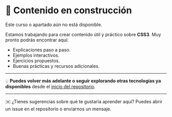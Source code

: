 # 🚧 Contenido en construcción

Este curso o apartado aún no está disponible.

Estamos trabajando para crear contenido útil y práctico sobre **CSS3**. Muy pronto podrás encontrar aquí:

- Explicaciones paso a paso.
- Ejemplos interactivos.
- Ejercicios propuestos.
- Buenas prácticas y recursos adicionales.

---

💡 **Puedes volver más adelante o seguir explorando otras tecnologías ya disponibles** desde el [inicio del repositorio](../README.md).

---

✉️ ¿Tienes sugerencias sobre qué te gustaría aprender aquí? Puedes abrir un issue en el repositorio o enviarnos un mensaje.
